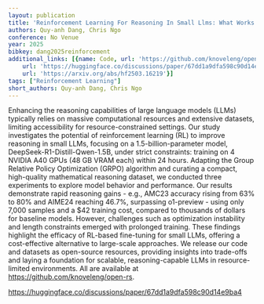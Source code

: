 ```yaml
---
layout: publication
title: 'Reinforcement Learning For Reasoning In Small Llms: What Works And What Doesn''t'
authors: Quy-anh Dang, Chris Ngo
conference: No Venue
year: 2025
bibkey: dang2025reinforcement
additional_links: [{name: Code, url: 'https://github.com/knoveleng/open-rs'}, {name: Code,
    url: 'https://huggingface.co/discussions/paper/67dd1a9dfa598c90d14e9ba4'}, {name: Paper,
    url: 'https://arxiv.org/abs/hf2503.16219'}]
tags: ["Reinforcement Learning"]
short_authors: Quy-anh Dang, Chris Ngo
---
```

Enhancing the reasoning capabilities of large language models (LLMs) typically relies on massive computational resources and extensive datasets, limiting accessibility for resource-constrained settings. Our study investigates the potential of reinforcement learning (RL) to improve reasoning in small LLMs, focusing on a 1.5-billion-parameter model, DeepSeek-R1-Distill-Qwen-1.5B, under strict constraints: training on 4 NVIDIA A40 GPUs (48 GB VRAM each) within 24 hours. Adapting the Group Relative Policy Optimization (GRPO) algorithm and curating a compact, high-quality mathematical reasoning dataset, we conducted three experiments to explore model behavior and performance. Our results demonstrate rapid reasoning gains - e.g., AMC23 accuracy rising from 63% to 80% and AIME24 reaching 46.7%, surpassing o1-preview - using only 7,000 samples and a $42 training cost, compared to thousands of dollars for baseline models. However, challenges such as optimization instability and length constraints emerged with prolonged training. These findings highlight the efficacy of RL-based fine-tuning for small LLMs, offering a cost-effective alternative to large-scale approaches. We release our code and datasets as open-source resources, providing insights into trade-offs and laying a foundation for scalable, reasoning-capable LLMs in resource-limited environments. All are available at https://github.com/knoveleng/open-rs.

https://huggingface.co/discussions/paper/67dd1a9dfa598c90d14e9ba4